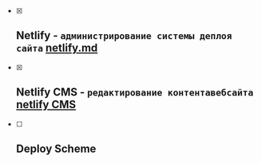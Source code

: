- [x] ## Netlify - `администрирование системы деплоя сайта` [netlify.md](netlify.md)

- [x] ## Netlify CMS - `редактирование контентавебсайта` [netlify CMS](netlifyCMS.md)

- [ ] ## Deploy Scheme 
